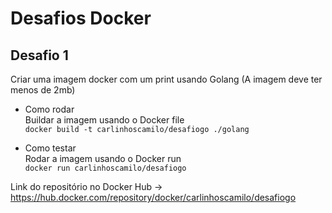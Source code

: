 # Desafios Docker

## Desafio 1

Criar uma imagem docker com um print usando Golang (A imagem deve ter menos de 2mb)

- Como rodar  
   Buildar a imagem usando o Docker file  
  `docker build -t carlinhoscamilo/desafiogo ./golang`

- Como testar  
   Rodar a imagem usando o Docker run  
   `docker run carlinhoscamilo/desafiogo`
   
Link do repositório no Docker Hub -> https://hub.docker.com/repository/docker/carlinhoscamilo/desafiogo
